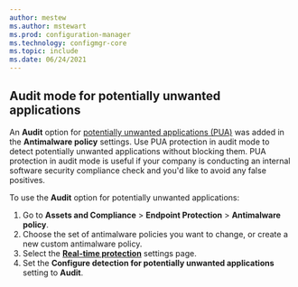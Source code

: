```yaml
---
author: mestew
ms.author: mstewart
ms.prod: configuration-manager
ms.technology: configmgr-core
ms.topic: include
ms.date: 06/24/2021
---
```

## <a name="bkmk_audit"></a> Audit mode for potentially unwanted applications
<!--9249870-->

An **Audit** option for [potentially unwanted applications (PUA)](/microsoft-365/security/defender-endpoint/detect-block-potentially-unwanted-apps-microsoft-defender-antivirus) was added in the **Antimalware policy** settings. Use PUA protection in audit mode to detect potentially unwanted applications without blocking them. PUA protection in audit mode is useful if your company is conducting an internal software security compliance check and you'd like to avoid any false positives.

To use the **Audit** option for potentially unwanted applications:

1. Go to **Assets and Compliance** > **Endpoint Protection** > **Antimalware policy**.
1. Choose the set of antimalware policies you want to change, or create a new custom antimalware policy.  
1. Select the [**Real-time protection**](../../../../../protect/deploy-use/endpoint-antimalware-policies.md#real-time-protection-settings) settings page.
1. Set the **Configure detection for potentially unwanted applications** setting to **Audit**.
